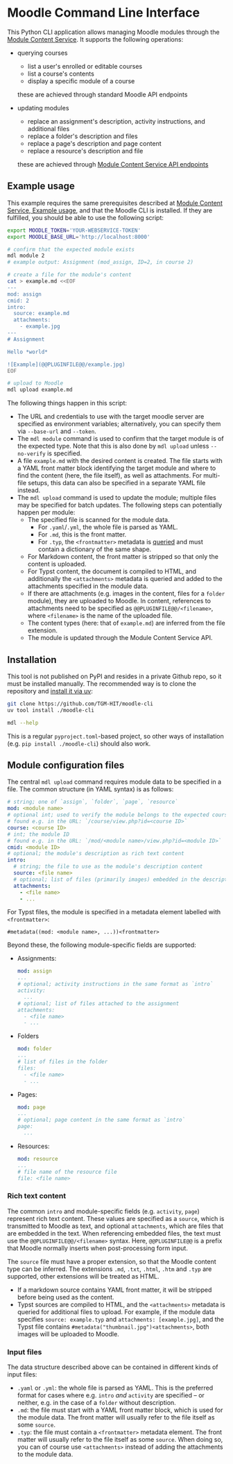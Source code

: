 # Moodle Command Line Interface

This Python CLI application allows managing Moodle modules through the [Module Content Service](https://github.com/TGM-HIT/moodle-local_modcontentservice). It supports the following operations:

- querying courses
  - list a user's enrolled or editable courses
  - list a course's contents
  - display a specific module of a course

  these are achieved through standard Moodle API endpoints
- updating modules
  - replace an assignment's description, activity instructions, and additional files
  - replace a folder's description and files
  - replace a page's description and page content
  - replace a resource's description and file

  these are achieved through [Module Content Service API endpoints](https://github.com/TGM-HIT/moodle-local_modcontentservice?tab=readme-ov-file#endpoint-functions)

## Example usage

This example requires the same prerequisites described at [Module Content Service, Example usage](https://github.com/TGM-HIT/moodle-local_modcontentservice?tab=readme-ov-file#example-usage), and that the Moodle CLI is installed. If they are fulfilled, you should be able to use the following script:

```bash
export MOODLE_TOKEN='YOUR-WEBSERVICE-TOKEN'
export MOODLE_BASE_URL='http://localhost:8000'

# confirm that the expected module exists
mdl module 2
# example output: Assignment (mod_assign, ID=2, in course 2)

# create a file for the module's content
cat > example.md <<EOF
---
mod: assign
cmid: 2
intro:
  source: example.md
  attachments:
    - example.jpg
---
# Assignment

Hello *world*

![Example](@@PLUGINFILE@@/example.jpg)
EOF

# upload to Moodle
mdl upload example.md
```

The following things happen in this script:

- The URL and credentials to use with the target moodle server are specified as environment variables; alternatively, you can specify them via `--base-url` and `--token`.
- The `mdl module` command is used to confirm that the target module is of the expected type. Note that this is also done by `mdl upload` unless `--no-verify` is specified.
- A file `example.md` with the desired content is created. The file starts with a YAML front matter block identifying the target module and where to find the content (here, the file itself), as well as attachments. For multi-file setups, this data can also be specified in a separate YAML file instead.
- The `mdl upload` command is used to update the module; multiple files may be specified for batch updates. The following steps can potentially happen per module:
  - The specified file is scanned for the module data.
    - For `.yaml`/`.yml`, the whole file is parsed as YAML.
    - For `.md`, this is the front matter.
    - For `.typ`, the `<frontmatter>` metadata is [queried](https://typst.app/docs/reference/introspection/query/#command-line-queries) and must contain a dictionary of the same shape.
  - For Markdown content, the front matter is stripped so that only the content is uploaded.
  - For Typst content, the document is compiled to HTML, and additionally the `<attachments>` metadata is queried and added to the attachments specified in the module data.
  - If there are attachments (e.g. images in the content, files for a `folder` module), they are uploaded to Moodle. In content, references to attachments need to be specified as `@@PLUGINFILE@@/<filename>`, where `<filename>` is the name of the uploaded file.
  - The content types (here: that of `example.md`) are inferred from the file extension.
  - The module is updated through the Module Content Service API.

## Installation

This tool is not published on PyPI and resides in a private Github repo, so it must be installed manually. The recommended way is to clone the repository and [install it via uv](https://docs.astral.sh/uv/guides/tools/#installing-tools):

```bash
git clone https://github.com/TGM-HIT/moodle-cli
uv tool install ./moodle-cli

mdl --help
```

This is a regular `pyproject.toml`-based project, so other ways of installation (e.g. `pip install ./moodle-cli`) should also work.

## Module configuration files

The central `mdl upload` command requires module data to be specified in a file. The common structure (in YAML syntax) is as follows:

```yaml
# string; one of `assign`, `folder`, `page`, `resource`
mod: <module name>
# optional int; used to verify the module belongs to the expected course
# found e.g. in the URL: `/course/view.php?id=<course ID>`
course: <course ID>
# int; the module ID
# found e.g. in the URL: `/mod/<module name>/view.php?id=<module ID>`
cmid: <module ID>
# optional; the module's description as rich text content
intro:
  # string; the file to use as the module's description content
  source: <file name>
  # optional; list of files (primarily images) embedded in the description
  attachments:
    - <file name>
    - ...
```

For Typst files, the module is specified in a metadata element labelled with `<frontmatter>`:

```typ
#metadata((mod: <module name>, ...))<frontmatter>
```

Beyond these, the following module-specific fields are supported:

- Assignments:

  ```yaml
  mod: assign
  ...
  # optional; activity instructions in the same format as `intro`
  activity:
    ...
  # optional; list of files attached to the assignment
  attachments:
    - <file name>
    - ...
  ```
- Folders

  ```yaml
  mod: folder
  ...
  # list of files in the folder
  files:
    - <file name>
    - ...
  ```
- Pages:

  ```yaml
  mod: page
  ...
  # optional; page content in the same format as `intro`
  page:
    ...
  ```
- Resources:

  ```yaml
  mod: resource
  ...
  # file name of the resource file
  file: <file name>
  ```


### Rich text content

The common `intro` and module-specific fields (e.g. `activity`, `page`) represent rich text content. These values are specified as a `source`, which is transmitted to Moodle as text, and optional `attachments`, which are files that are embedded in the text. When referencing embedded files, the text must use the `@@PLUGINFILE@@/<filename>` syntax. Here, `@@PLUGINFILE@@` is a prefix that Moodle normally inserts when post-processing form input.

The `source` file must have a proper extension, so that the Moodle content type can be inferred. The extensions `.md`, `.txt`, `.html`, `.htm` and `.typ` are supported, other extensions will be treated as HTML.

- If a markdown source contains YAML front matter, it will be stripped before being used as the content.
- Typst sources are compiled to HTML, and the `<attachments>` metadata is queried for additional files to upload. For example, if the module data specifies `source: example.typ` and `attachments: [example.jpg]`, and the Typst file contains `#metadata("thumbnail.jpg")<attachments>`, both images will be uploaded to Moodle.

### Input files

The data structure described above can be contained in different kinds of input files:

- `.yaml` or `.yml`: the whole file is parsed as YAML. This is the preferred format for cases where e.g. `intro` _and_ `activity` are specified – or neither, e.g. in the case of a `folder` without description.
- `.md`: the file must start with a YAML front matter block, which is used for the module data. The front matter will usually refer to the file itself as some `source`.
- `.typ`: the file must contain a `<frontmatter>` metadata element. The front matter will usually refer to the file itself as some `source`. When doing so, you can of course use `<attachments>` instead of adding the attachments to the module data.
